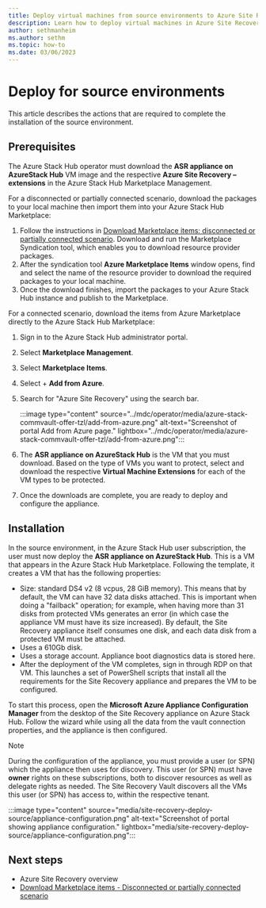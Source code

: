 ```yaml
---
title: Deploy virtual machines from source environments to Azure Site Recovery on Azure Stack Hub
description: Learn how to deploy virtual machines in Azure Site Recovery on Azure Stack Hub. 
author: sethmanheim
ms.author: sethm
ms.topic: how-to
ms.date: 03/06/2023
---
```



# Deploy for source environments

This article describes the actions that are required to complete the installation of the source environment.

## Prerequisites

The Azure Stack Hub operator must download the **ASR appliance on AzureStack Hub** VM image and the respective **Azure Site Recovery –
extensions** in the Azure Stack Hub Marketplace Management.

For a disconnected or partially connected scenario, download the packages to your local machine then import them into your Azure Stack
Hub Marketplace:

1. Follow the instructions in [Download Marketplace items: disconnected or partially connected scenario](/azure-stack/operator/azure-stack-download-azure-marketplace-item?pivots=state-disconnected). Download and run the Marketplace Syndication tool, which enables you to download resource provider packages.
1. After the syndication tool **Azure Marketplace Items** window opens, find and select the name of the resource provider to download the required packages to your local machine.
1. Once the download finishes, import the packages to your Azure Stack Hub instance and publish to the Marketplace.

For a connected scenario, download the items from Azure Marketplace directly to the Azure Stack Hub Marketplace:

1. Sign in to the Azure Stack Hub administrator portal.
1. Select **Marketplace Management**.
1. Select **Marketplace Items**.
1. Select + **Add from Azure**.
1. Search for "Azure Site Recovery" using the search bar.

   :::image type="content" source="../mdc/operator/media/azure-stack-commvault-offer-tzl/add-from-azure.png" alt-text="Screenshot of portal Add from Azure page." lightbox="../mdc/operator/media/azure-stack-commvault-offer-tzl/add-from-azure.png":::

1. The **ASR appliance on AzureStack Hub** is the VM that you must download. Based on the type of VMs you want to protect, select and download the respective **Virtual Machine Extensions** for each of the VM types to be protected.
1. Once the downloads are complete, you are ready to deploy and configure the appliance.

## Installation

In the source environment, in the Azure Stack Hub user subscription, the user must now deploy the **ASR appliance on AzureStack Hub**. This is a VM that appears in the Azure Stack Hub Marketplace. Following the template, it creates a VM that has the following properties:

- Size: standard DS4 v2 (8 vcpus, 28 GiB memory). This means that by default, the VM can have 32 data disks attached. This is important when doing a "failback" operation; for example, when having more than 31 disks from protected VMs generates an error (in which case the appliance VM must have its size increased). By default, the Site Recovery appliance itself consumes one disk, and each data disk from a protected VM must be attached.
- Uses a 610Gb disk.
- Uses a storage account. Appliance boot diagnostics data is stored here.
- After the deployment of the VM completes, sign in through RDP on that VM. This launches a set of PowerShell scripts that install all the requirements for the Site Recovery appliance and prepares the VM to be configured.

To start this process, open the **Microsoft Azure Appliance Configuration Manager** from the desktop of the Site Recovery appliance on Azure Stack Hub. Follow the wizard while using all the data from the vault connection properties, and the appliance is then configured.

> [!NOTE]
> During the configuration of the appliance, you must provide a user (or SPN) which the appliance then uses for discovery. This user (or SPN) must have **owner** rights on these subscriptions, both to discover resources as well as delegate rights as needed. The Site Recovery Vault discovers all the VMs this user (or SPN) has access to, within the respective tenant.

:::image type="content" source="media/site-recovery-deploy-source/appliance-configuration.png" alt-text="Screenshot of portal showing appliance configuration." lightbox="media/site-recovery-deploy-source/appliance-configuration.png":::

## Next steps

- Azure Site Recovery overview
- [Download Marketplace items - Disconnected or partially connected scenario](/azure-stack/operator/azure-stack-download-azure-marketplace-item?pivots=state-disconnected)

